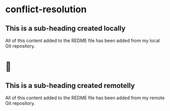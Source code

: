 # conflict-resolution

## This is a sub-heading created locally

All of this content added to the REDME file has been added from my local Git repository.

# 🤝

## This is a sub-heading created remotelly

All of this content added to the REDME file has been added from my remote Git repository.
